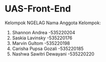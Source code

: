 ﻿# UAS-Front-End
Kelompok NGELAG
Nama Anggota Kelompok:
1. Shannon Andrea -535220204
2. Saskia Lavinsky -535220176
3. Marvin Gultom -535220198
4. Carisha Pupsa Gozali -535220185
5. Nashwa Sawitri Dewayani -535220220
